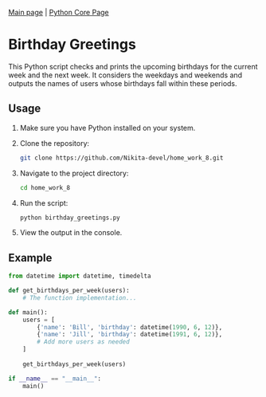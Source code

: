 [Main page](https://github.com/Nikita-devel) | [Python Core Page](https://github.com/Nikita-devel/Python_Core)

# Birthday Greetings

This Python script checks and prints the upcoming birthdays for the current week and the next week. It considers the weekdays and weekends and outputs the names of users whose birthdays fall within these periods.

## Usage

1. Make sure you have Python installed on your system.

2. Clone the repository:

    ```bash
    git clone https://github.com/Nikita-devel/home_work_8.git
    ```

3. Navigate to the project directory:

    ```bash
    cd home_work_8
    ```

4. Run the script:

    ```bash
    python birthday_greetings.py
    ```

5. View the output in the console.

## Example

```python
from datetime import datetime, timedelta

def get_birthdays_per_week(users):
    # The function implementation...

def main():
    users = [
        {'name': 'Bill', 'birthday': datetime(1990, 6, 12)},
        {'name': 'Jill', 'birthday': datetime(1991, 6, 12)},
        # Add more users as needed
    ]
    
    get_birthdays_per_week(users)

if __name__ == "__main__":
    main()
```
